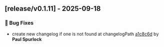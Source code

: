 ## [release/v0.1.11] - 2025-09-18

### 🐛 Bug Fixes

- create new changelog if one is not found at changelogPath [a1c8c6d](https://github.com/act3-ai/dagger/commit/0ef49970376756f9af1f0dd604d04906aa1c8c6d) by **Paul Spurlock**


